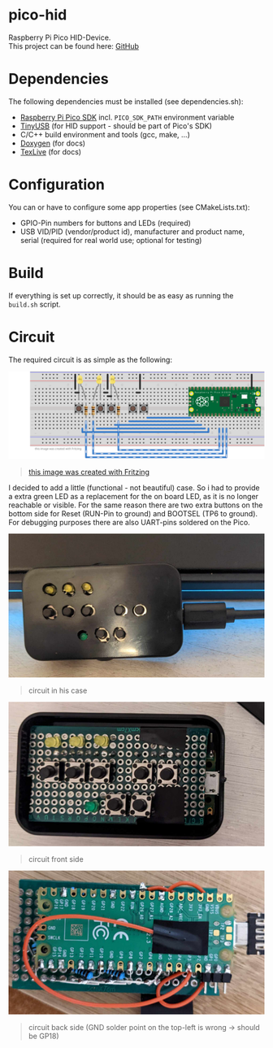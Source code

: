 # pico-hid

Raspberry Pi Pico HID-Device.  
This project can be found here: [GitHub](https://github.com/brunothg/pico-hid)

# Dependencies

The following dependencies must be installed (see dependencies.sh):

- [Raspberry Pi Pico SDK](https://github.com/raspberrypi/pico-sdk) incl. `PICO_SDK_PATH` environment variable
- [TinyUSB](https://github.com/hathach/tinyusb) (for HID support - should be part of Pico's SDK)
- C/C++ build environment and tools (gcc, make, ...)
- [Doxygen](https://www.doxygen.nl/index.html) (for docs)
- [TexLive](https://www.tug.org/texlive/) (for docs)

# Configuration

You can or have to configure some app properties (see CMakeLists.txt):

- GPIO-Pin numbers for buttons and LEDs (required)
- USB VID/PID (vendor/product id), manufacturer and product name, serial (required for real world use; optional for testing)

# Build

If everything is set up correctly, it should be as easy as running the `build.sh` script.

# Circuit

The required circuit is as simple as the following:

![Pico-HID circuit](https://raw.githubusercontent.com/brunothg/pico-hid/develop/circuit/Circuit.svg)
> [this image was created with Fritzing](https://fritzing.org/)

I decided to add a little (functional - not beautiful) case. So i had to provide a extra green LED as a replacement for
the on board LED, as it is no longer reachable or visible. For the same reason there are two extra buttons on the bottom
side for Reset (RUN-Pin to ground) and BOOTSEL (TP6 to ground). For debugging purposes there are also UART-pins soldered
on the Pico.

![Circuit in housing](https://github.com/brunothg/pico-hid/raw/develop/circuit/circuit_soldered_housing.jpg)
> circuit in his case

![Circuit front side](https://github.com/brunothg/pico-hid/raw/develop/circuit/circuit_soldered_front.jpg)
> circuit front side

![Circuit back side](https://github.com/brunothg/pico-hid/raw/develop/circuit/circuit_soldered_back.jpg)
> circuit back side (GND solder point on the top-left is wrong -> should be GP18)

[//]: # (TODO change urls to master)